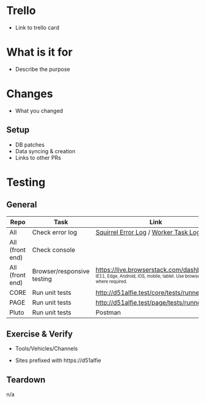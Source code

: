 # Trello

- Link to trello card

# What is it for

- Describe the purpose

# Changes

- What you changed

## Setup

- DB patches
- Data syncing & creation
- Links to other PRs

# Testing

## General

|Repo  | Task | Link
|--|--|--|
| All | Check error log | [Squirrel Error Log](http://d51alfie.squirrel.comcar.co.uk/devtools/errorlog/) / [Worker Task Log](http://d51alfie.squirrel.comcar.co.uk/worker/log/)
| All (front end) | Check console |
| All (front end) | Browser/responsive testing | https://live.browserstack.com/dashboard <br /><sub><sup>IE11, Edge, Android, iOS, mobile, tablet. Use browserstack where required.</sup></sub>
| CORE | Run unit tests | http://d51alfie.test/core/tests/runner.cfm
| PAGE | Run unit tests | http://d51alfie.test/page/tests/runner.cfm
| Pluto | Run unit tests | Postman

 
## Exercise & Verify

- Tools/Vehicles/Channels

- Sites prefixed with https://d51alfie

## Teardown

n/a

